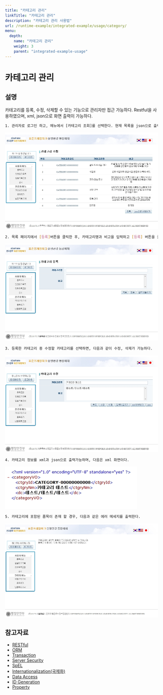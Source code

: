 ```yaml
---
title: "카테고리 관리"
linkTitle: "카테고리 관리"
description: "카테고리 관리 사용법"
url: /runtime-example/integrated-example/usage/category/
menu:
  depth:
    name: "카테고리 관리"
    weight: 3
    parent: "integrated-example-usage"
---
```



# 카테고리 관리

## 설명

 카테고리를 등록, 수정, 삭제할 수 있는 기능으로 관리자만 접근 가능하다. Restful을 사용하였으며, xml, json으로 화면 출력이 가능하다.

```bash
1. 관리자로 로그인 하고, 메뉴에서 [카테고리 조회]를 선택한다. 현재 목록을 json으로 출력 가능하다.
```

 ![image](./images/사용법-1._리스트.jpg)

```bash
2. 목록 페이지에서 [등록]버튼을 클릭한 후, 카테고리명과 비고을 입력하고 [등록] 버튼을 클릭한다.
```

 ![image](./images/사용법-2._등록.jpg)

```bash
3. 등록한 카테고리 중 수정할 카테고리를 선택하면, 다음과 같이 수정, 삭제가 가능하다.
```

 ![image](./images/사용법-3.수정.jpg)

```bash
4. 카테고리 정보를 xml과 json으로 출력가능하며, 다음은 xml 화면이다.
```

 ![image](./images/사용법-4._xml.jpg)

```bash
5. 카테고리에 포함된 품목이 존재 할 경우, 다음과 같은 에러 메세지를 출력한다.
```

 ![image](./images/사용법-5._삭제에러.jpg)

## 참고자료

- [RESTful](/egovframe-runtime/integration-layer/restful.md)
- [ORM](/egovframe-runtime/persistence-layer/orm.md)
- [Transaction](/egovframe-runtime/persistence-layer/transaction.md)
- [Server Security](/egovframe-runtime/foundation-layer/server-security.md)
- [SpEL](/egovframe-runtime/foundation-layer-core/spel.md)
- [Internationalization(국제화)](/egovframe-runtime/presentation-layer/internationalization.md)
- [Data Access](/egovframe-runtime/persistence-layer/dataaccess-ibatis.md)
- [ID Generation](/egovframe-runtime/foundation-layer/id-generation.md)
- [Property](/egovframe-runtime/foundation-layer/property-service.md)